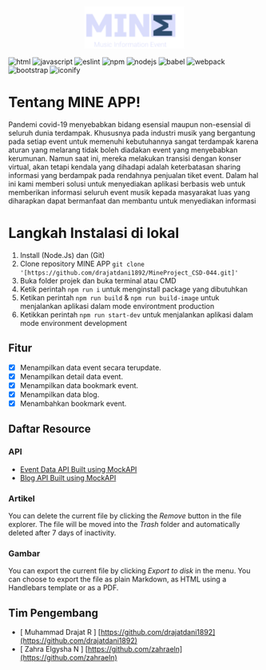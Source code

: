 <p align="center"><a href="https://drajathost.masuk.id/" target="_blank"><img src="https://raw.githubusercontent.com/drajatdani1892/MineProject_CSD-044/main/src/public/images/icon.png" width="200"></a></p>

![html](https://img.shields.io/static/v1?message=HTML&logo=html5&labelColor=5c5c5c&color=1182c3&label=%20) ![javascript](https://img.shields.io/static/v1?message=Javascript&logo=javascript&labelColor=5c5c5c&color=1182c3&label=%20)  ![eslint](https://img.shields.io/static/v1?message=Webpack%204&logo=webpack&labelColor=5c5c5c&color=1182c3&label=%20) ![npm](https://img.shields.io/static/v1?message=npm&logo=npm&labelColor=5c5c5c&color=1182c3&label=%20) ![nodejs](https://img.shields.io/static/v1?message=Node%20Js&logo=node.js&labelColor=5c5c5c&color=1182c3&label=%20) ![babel](https://img.shields.io/static/v1?message=Babel&logo=babel&labelColor=5c5c5c&color=1182c3&label=%20) ![webpack](https://img.shields.io/static/v1?message=Eslint&logo=eslint&labelColor=5c5c5c&color=1182c3&label=%20) ![bootstrap](https://img.shields.io/static/v1?message=Bootstrap%204&logo=bootstrap&labelColor=5c5c5c&color=1182c3&label=%20) ![iconify](https://img.shields.io/static/v1?message=Iconify&logo=iconify&labelColor=5c5c5c&color=1182c3&label=%20)

# Tentang MINE APP!

Pandemi covid-19 menyebabkan bidang esensial maupun non-esensial di seluruh dunia terdampak. Khususnya pada industri musik yang bergantung pada setiap event untuk memenuhi kebutuhannya sangat terdampak karena aturan yang melarang tidak boleh diadakan event yang menyebabkan kerumunan. Namun saat ini, mereka melakukan transisi dengan konser virtual, akan tetapi kendala yang dihadapi adalah keterbatasan sharing informasi yang berdampak pada rendahnya penjualan tiket event. Dalam hal ini kami memberi solusi untuk menyediakan aplikasi berbasis web untuk memberikan informasi seluruh event musik kepada masyarakat luas yang diharapkan dapat bermanfaat dan membantu untuk menyediakan informasi


# Langkah Instalasi di lokal
1. Install (Node.Js) dan (Git)
2. Clone repository MINE APP
`git clone '[https://github.com/drajatdani1892/MineProject_CSD-044.git]' `
3. Buka folder projek dan buka terminal atau CMD
4. Ketik perintah `npm run i` untuk menginstall package yang dibutuhkan
5. Ketikan perintah `npm run build` & `npm run build-image` untuk menjalankan aplikasi dalam mode environtment production
6. Ketikkan perintah `npm run start-dev` untuk menjalankan aplikasi dalam mode environment development
## Fitur

- [x] Menampilkan data event secara terupdate. 
- [x] Menampilkan detail data event. 
- [x] Menampilkan data bookmark event. 
- [x] Menampilkan data blog. 
- [x] Menambahkan bookmark event.

## Daftar Resource

### API
- [Event Data API Built using MockAPI]([https://mockapi.io/projects/61b0a1fe3c954f001722a524/](https://mockapi.io/projects/61b0a1fe3c954f001722a524/)) 
- [Blog API Built using MockAPI]([https://mockapi.io/projects/61b0a1fe3c954f001722a524/](https://mockapi.io/projects/61b0a1fe3c954f001722a524/))

### Artikel

You can delete the current file by clicking the *Remove* button in the file explorer. The file will be moved into the *Trash* folder and automatically deleted after 7 days of inactivity.

### Gambar

You can export the current file by clicking *Export to disk* in the menu. You can choose to export the file as plain Markdown, as HTML using a Handlebars template or as a PDF.


## Tim Pengembang
- [ Muhammad Drajat R ] [https://github.com/drajatdani1892](https://github.com/drajatdani1892)
- [ Zahra Elgysha N ] [https://github.com/zahraeln](https://github.com/zahraeln)